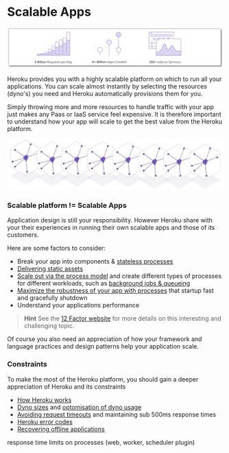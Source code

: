 # Scalable Apps

![Heroku hightlights](../images/heroku-highlights.png)

  Heroku provides you with a highly scalable platform on which to run all your applications.  You can scale almost instantly by selecting the resources (dyno's) you need and Heroku automatically provisions them for you.
  
  Simply throwing more and more resources to handle traffic with your app just makes any Paas or IaaS service feel expensive.  It is therefore important to understand how your app will scale to get the best value from the Heroku platform.
  
![Heroku scaling](../images/heroku-features-scaling-dynos.png)

### Scalable platform != Scalable Apps

  Application design is still your responsibility.  However Heroku share with your their experiences in running their own scalable apps and those of its customers.  
  
  Here are some factors to consider:

  * Break your app into components & [stateless processes](http://12factor.net/processes)
  * [Delivering static assets](https://devcenter.heroku.com/articles/s3)
  * [Scale out via the process model](http://12factor.net/concurrency) and create different types of processes for different workloads, such as [background jobs & queueing](https://devcenter.heroku.com/articles/background-jobs-queueing)
  * [Maximize the robustness of your app with processes]() that startup fast and gracefully shutdown
  * Understand your applications performance 

> **Hint** See the [12 Factor website](http://12factor.net/) for more details on this interesting and challenging topic.

  Of course you also need an appreciation of how your framework and language practices and design patterns help your application scale.

### Constraints

  To make the most of the Heroku platform, you should gain a deeper appreciation of Heroku and its constraints

  * [How Heroku works](https://devcenter.heroku.com/articles/how-heroku-works)
  * [Dyno sizes](https://devcenter.heroku.com/articles/dyno-size) and [optomisation of dyno usage](https://devcenter.heroku.com/articles/optimizing-dyno-usage)
  * [Avoiding request timeouts](https://devcenter.heroku.com/articles/request-timeout) and maintaining sub 500ms response times
  * [Heroku error codes](https://devcenter.heroku.com/articles/error-codes)
  * [Recovering offline applications](https://devcenter.heroku.com/articles/application-offline)
  
  response time limits on processes (web, worker, scheduler plugin)

